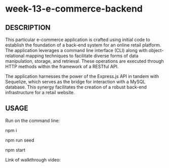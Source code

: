 # week-13-e-commerce-backend

## DESCRIPTION
This particular e-commerce application is crafted using initial code to establish the foundation of a back-end system for an online retail platform. The application leverages a command line interface (CLI) along with object-relational mapping techniques to facilitate diverse forms of data manipulation, storage, and retrieval. These operations are executed through HTTP methods within the framework of a RESTful API.

The application harnesses the power of the Express.js API in tandem with Sequelize, which serves as the bridge for interaction with a MySQL database. This synergy facilitates the creation of a robust back-end infrastructure for a retail website.


## USAGE
Run on the command line:

npm i

npm run seed

npm start


Link of walkthrough video: